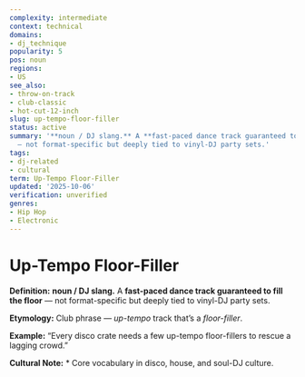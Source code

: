 ```yaml
---
complexity: intermediate
context: technical
domains:
- dj_technique
popularity: 5
pos: noun
regions:
- US
see_also:
- throw-on-track
- club-classic
- hot-cut-12-inch
slug: up-tempo-floor-filler
status: active
summary: '**noun / DJ slang.** A **fast-paced dance track guaranteed to fill the floor**
  — not format-specific but deeply tied to vinyl-DJ party sets.'
tags:
- dj-related
- cultural
term: Up-Tempo Floor-Filler
updated: '2025-10-06'
verification: unverified
genres:
- Hip Hop
- Electronic
---
```


# Up-Tempo Floor-Filler

**Definition:** **noun / DJ slang.** A **fast-paced dance track guaranteed to fill the floor** — not format-specific but deeply tied to vinyl-DJ party sets.

**Etymology:** Club phrase — *up-tempo* track that’s a *floor-filler*.

**Example:** “Every disco crate needs a few up-tempo floor-fillers to rescue a lagging crowd.”

**Cultural Note:** * Core vocabulary in disco, house, and soul-DJ culture.

